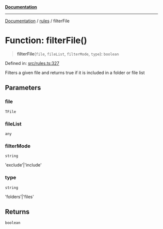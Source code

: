 [**Documentation**](../../README.md)

***

[Documentation](../../README.md) / [rules](../README.md) / filterFile

# Function: filterFile()

> **filterFile**(`file`, `fileList`, `filterMode`, `type`): `boolean`

Defined in: [src/rules.ts:327](https://github.com/Christian-Me/folder-to-tags-plugin/blob/1b47fd7d007d2f33409aeb5e2ff62bca31adb1cf/src/rules.ts#L327)

Filters a given file and returns true if it is included in a folder or file list

## Parameters

### file

`TFile`

### fileList

`any`

### filterMode

`string`

'exclude'|'include'

### type

`string`

'folders'|'files'

## Returns

`boolean`
